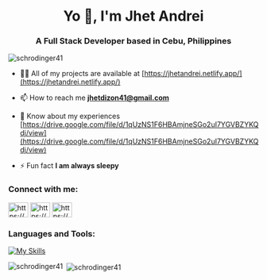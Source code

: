 <h1 align="center">Yo 👋, I'm Jhet Andrei</h1>
<h3 align="center">A Full Stack Developer based in Cebu, Philippines</h3>

<p align="left"> <img src="https://komarev.com/ghpvc/?username=schrodinger41&label=Profile%20views&color=0e75b6&style=flat" alt="schrodinger41" /> </p>

- 👨‍💻 All of my projects are available at [https://jhetandrei.netlify.app/](https://jhetandrei.netlify.app/)

- 📫 How to reach me **jhetdizon41@gmail.com**

- 📄 Know about my experiences [https://drive.google.com/file/d/1qUzNS1F6HBAmjneSGo2uI7YGVBZYKQdj/view](https://drive.google.com/file/d/1qUzNS1F6HBAmjneSGo2uI7YGVBZYKQdj/view)

- ⚡ Fun fact **I am always sleepy**

<h3 align="left">Connect with me:</h3>
<p align="left">
<a href="[https://linkedin.com/in/https://www.linkedin.com/in/jhet-andrei-dizon-0ba0782a2/](https://www.linkedin.com/in/jhet-andrei-dizon-0ba0782a2/)" target="blank"><img align="center" src="https://raw.githubusercontent.com/rahuldkjain/github-profile-readme-generator/master/src/images/icons/Social/linked-in-alt.svg" alt="https://www.linkedin.com/in/jhet-andrei-dizon-0ba0782a2/" height="30" width="40" /></a>
<a href="https://fb.com/https://www.facebook.com/jiiiitt/" target="blank"><img align="center" src="https://raw.githubusercontent.com/rahuldkjain/github-profile-readme-generator/master/src/images/icons/Social/facebook.svg" alt="https://www.facebook.com/jiiiitt/" height="30" width="40" /></a>
<a href="https://instagram.com/https://www.instagram.com/jhiiiitt/" target="blank"><img align="center" src="https://raw.githubusercontent.com/rahuldkjain/github-profile-readme-generator/master/src/images/icons/Social/instagram.svg" alt="https://www.instagram.com/jhiiiitt/" height="30" width="40" /></a>
</p>

<h3 align="left">Languages and Tools:</h3>

[![My Skills](https://skillicons.dev/icons?i=js,html,css,bootstrap,git,java,php,jquery,spring,react,laravel)](https://skillicons.dev)

<p><img align="left" src="https://github-readme-stats.vercel.app/api/top-langs?username=schrodinger41&show_icons=true&locale=en&layout=compact" alt="schrodinger41" /></p>

<p>&nbsp;<img align="center" src="https://github-readme-stats.vercel.app/api?username=schrodinger41&show_icons=true&locale=en" alt="schrodinger41" /></p>
